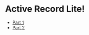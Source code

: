 # Active Record Lite!

* [Part 1](instructions/active-record-lite-i.md)
* [Part 2](instructions/active-record-lite-ii.md)
